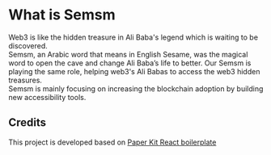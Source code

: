 
# What is Semsm

 Web3 is like the hidden treasure in Ali Baba's legend which is waiting to be discovered.                
Semsm, an Arabic word that means in English Sesame, was the magical word to open the cave and change Ali Baba’s life to better.
Our Semsm is playing the same role, helping web3's Ali Babas to access the web3 hidden treasures.       
 Semsm is mainly focusing on increasing the blockchain adoption by building new accessibility tools.


## Credits
This project is developed based on [Paper Kit React boilerplate](https://github.com/creativetimofficial/paper-kit-react)